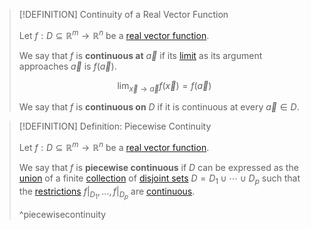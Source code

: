 >[!DEFINITION] Continuity of a Real Vector Function
>
>Let $f: D \subseteq \mathbb{R}^m \to \mathbb{R}^n$ be a [real vector function](Real%20Vector%20Functions/Real%20Vector%20Function.md).
>
>We say that $f$ is **continuous at** $\vec{a}$ if its [limit](Limits%20of%20Real%20Vector%20Functions.md) as its argument approaches $\vec{a}$ is $f(\vec{a})$.
>
>$$\lim_{\vec{x} \to \vec{a}} f(\vec{x}) = f(\vec{a})$$
>
>We say that $f$ is **continuous on** $D$ if it is continuous at every $\vec{a} \in D$.
>

>[!DEFINITION] Definition: Piecewise Continuity
>
>Let $f: D \subseteq \mathbb{R}^m \to \mathbb{R}^n$ be a [real vector function](Real%20Vector%20Functions/Real%20Vector%20Function.md).
>
>We say that $f$ is **piecewise continuous** if $D$ can be expressed as the [union](../../../Set%20Theory/Collections/Union%20of%20a%20Collection.md) of a finite [collection](../../../Set%20Theory/Collections/Collection.md) of [disjoint sets](../../../Set%20Theory/Disjoint%20Sets.md) $D = D_1 \cup \cdots \cup D_p$ such that the [restrictions](../../Functions/Restriction.md) $f\big|_{D_1},\ldots, f\big|_{D_p}$ are [continuous](Continuity%20of%20Real%20Vector%20Functions.md).
>
>^piecewisecontinuity
>